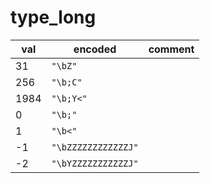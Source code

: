 # type_long

| val  | encoded             | comment |
| ---- | ------------------- | ------- |
| 31  | `"\bZ"`            |         |
| 256  | `"\b;C"`            |         |
| 1984 | `"\b;Y<"`           |         |
| 0    | `"\b;"`             |         |
| 1    | `"\b<"`             |         |
| -1   | `"\bZZZZZZZZZZZZJ"` |         |
| -2   | `"\bYZZZZZZZZZZZJ"` |         |